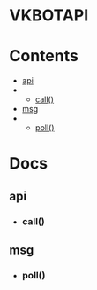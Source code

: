 # VKBOTAPI

# Contents
* [api](#api)
* * [call()](#call)
* [msg](#msg)
* * [poll()](#poll)

# Docs

## api
* ### call()

## msg
* ### poll()